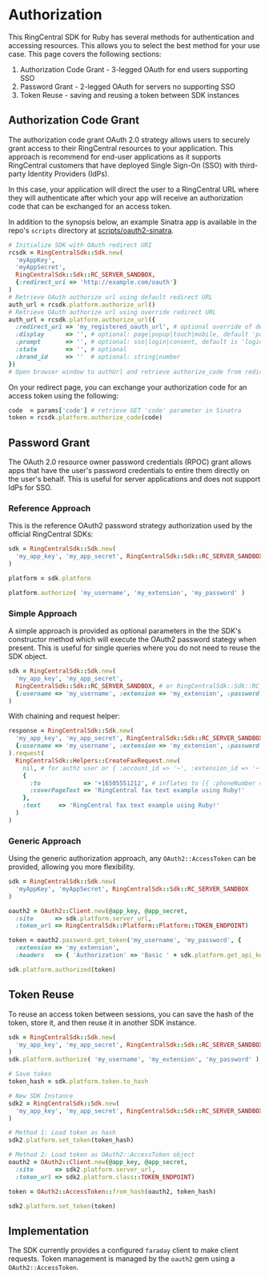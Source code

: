 # Authorization

This RingCentral SDK for Ruby has several methods for authentication and accessing
resources. This allows you to select the best method for your use case. This page covers the following sections:

1. Authorization Code Grant - 3-legged OAuth for end users supporting SSO
1. Password Grant - 2-legged OAuth for servers no supporting SSO
1. Token Reuse - saving and reusing a token between SDK instances

## Authorization Code Grant

The authorization code grant OAuth 2.0 strategy allows users to securely grant access to their RingCentral resources to your application. This approach is recommend for end-user applications as it supports RingCentral customers that have deployed Single Sign-On (SSO) with third-party Identity Providers (IdPs).

In this case, your application will direct the user to a RingCentral URL where they will authenticate after which your app will receive an authorization code that can be exchanged for an access token.

In addition to the synopsis below, an example Sinatra app is available in the repo's `scripts` directory at [scripts/oauth2-sinatra](https://github.com/grokify/ringcentral-sdk-ruby/tree/master/scripts/oauth2-sinatra).

```ruby
# Initialize SDK with OAuth redirect URI
rcsdk = RingCentralSdk::Sdk.new(
  'myAppKey',
  'myAppSecret',
  RingCentralSdk::Sdk::RC_SERVER_SANDBOX,
  {:redirect_uri => 'http://example.com/oauth'}
)
# Retrieve OAuth authorize url using default redirect URL
auth_url = rcsdk.platform.authorize_url()
# Retrieve OAuth authorize url using override redirect URL
auth_url = rcsdk.platform.authorize_url({
  :redirect_uri => 'my_registered_oauth_url', # optional override of default URL
  :display      => '', # optional: page|popup|touch|mobile, default 'page'
  :prompt       => '', # optional: sso|login|consent, default is 'login sso consent'
  :state        => '', # optional
  :brand_id     => ''  # optional: string|number
})
# Open browser window to authUrl and retrieve authorize_code from redirect uri.
```

On your redirect page, you can exchange your authorization code for an access token using the following:

```ruby
code  = params['code'] # retrieve GET 'code' parameter in Sinatra
token = rcsdk.platform.authorize_code(code)
```

## Password Grant

The OAuth 2.0 resource owner password credentials (RPOC) grant allows apps that have the user's password credentials to entire them directly on the user's behalf. This is useful for server applications and does not support IdPs for SSO.

### Reference Approach

This is the reference OAuth2 password strategy authorization used by the official
RingCentral SDKs:

```ruby
sdk = RingCentralSdk::Sdk.new(
  'my_app_key', 'my_app_secret', RingCentralSdk::Sdk::RC_SERVER_SANDBOX
)

platform = sdk.platform

platform.authorize( 'my_username', 'my_extension', 'my_password' )
```

### Simple Approach

A simple approach is provided as optional parameters in the the SDK's constructor
method which will execute the OAuth2 password stategy when present. This is useful
for single queries where you do not need to reuse the SDK object.

```ruby
sdk = RingCentralSdk::Sdk.new(
  'my_app_key', 'my_app_secret',
  RingCentralSdk::Sdk::RC_SERVER_SANDBOX, # or RingCentralSdk::Sdk::RC_SERVER_PRODUCTION
  {:username => 'my_username', :extension => 'my_extension', :password => 'my_password'}
)
```

With chaining and request helper:

```ruby
response = RingCentralSdk::Sdk.new(
  'my_app_key', 'my_app_secret', RingCentralSdk::Sdk::RC_SERVER_SANDBOX,
  {:username => 'my_username', :extension => 'my_extension', :password => 'my_password'}
).request(
  RingCentralSdk::Helpers::CreateFaxRequest.new(
    nil, # for authz user or { :account_id => '~', :extension_id => '~' }
    {
      :to            => '+16505551212', # inflates to [{ :phoneNumber => '+16505551212' }],
      :coverPageText => 'RingCentral fax text example using Ruby!'
    },
    :text     => 'RingCentral fax text example using Ruby!'
  )
)
```

### Generic Approach

Using the generic authorization approach, any `OAuth2::AccessToken` can be
provided, allowing you more flexibility.

```ruby
sdk = RingCentralSdk::Sdk.new(
  'myAppKey', 'myAppSecret', RingCentralSdk::Sdk::RC_SERVER_SANDBOX
)

oauth2 = OAuth2::Client.new(@app_key, @app_secret,
  :site      => sdk.platform.server_url,
  :token_url => RingCentralSdk::Platform::Platform::TOKEN_ENDPOINT)

token = oauth2.password.get_token('my_username', 'my_password', {
  :extension => 'my_extension',
  :headers   => { 'Authorization' => 'Basic ' + sdk.platform.get_api_key() } })

sdk.platform.authorized(token)
```

## Token Reuse

To reuse an access token between sessions, you can save the hash of the token, 
store it, and then reuse it in another SDK instance.

```ruby
sdk = RingCentralSdk::Sdk.new(
  'my_app_key', 'my_app_secret', RingCentralSdk::Sdk::RC_SERVER_SANDBOX
)
sdk.platform.authorize( 'my_username', 'my_extension', 'my_password' )

# Save token
token_hash = sdk.platform.token.to_hash

# New SDK Instance
sdk2 = RingCentralSdk::Sdk.new(
  'my_app_key', 'my_app_secret', RingCentralSdk::Sdk::RC_SERVER_SANDBOX
)

# Method 1: Load token as hash
sdk2.platform.set_token(token_hash)

# Method 2: Load token as OAuth2::AccessToken object
oauth2 = OAuth2::Client.new(@app_key, @app_secret,
  :site      => sdk2.platform.server_url,
  :token_url => sdk2.platform.class::TOKEN_ENDPOINT)

token = OAuth2::AccessToken::from_hash(oauth2, token_hash)

sdk2.platform.set_token(token)
```

## Implementation

The SDK currently provides a configured `faraday` client to make client requests.
Token management is managed by the `oauth2` gem using a `OAuth2::AccessToken`.